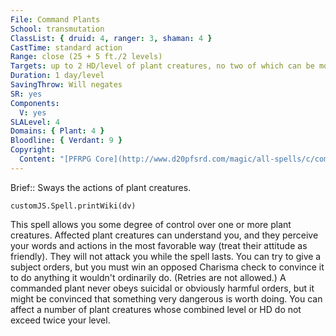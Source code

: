 ```yaml
---
File: Command Plants
School: transmutation
ClassList: { druid: 4, ranger: 3, shaman: 4 }
CastTime: standard action
Range: close (25 + 5 ft./2 levels)
Targets: up to 2 HD/level of plant creatures, no two of which can be more than 30 ft. apart
Duration: 1 day/level
SavingThrow: Will negates
SR: yes
Components:
  V: yes
SLALevel: 4
Domains: { Plant: 4 }
Bloodline: { Verdant: 9 }
Copyright:
  Content: "[PFRPG Core](http://www.d20pfsrd.com/magic/all-spells/c/command-plants)"
---
```

Brief:: Sways the actions of plant creatures.

```dataviewjs
customJS.Spell.printWiki(dv)
```

This spell allows you some degree of control over one or more plant creatures. Affected plant creatures can understand you, and they perceive your words and actions in the most favorable way (treat their attitude as friendly). They will not attack you while the spell lasts. You can try to give a subject orders, but you must win an opposed Charisma check to convince it to do anything it wouldn't ordinarily do. (Retries are not allowed.) A commanded plant never obeys suicidal or obviously harmful orders, but it might be convinced that something very dangerous is worth doing.  You can affect a number of plant creatures whose combined level or HD do not exceed twice your level.
